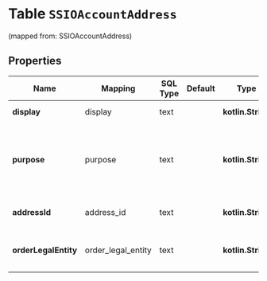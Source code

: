 
# Table `SSIOAccountAddress`
(mapped from: SSIOAccountAddress)

## Properties
Name | Mapping | SQL Type | Default | Type | Description | Notes
---- | ------- | -------- | ------- | ---- | ----------- | -----
**display** | display | text |  | **kotlin.String** | Address display |  [optional]
**purpose** | purpose | text |  | **kotlin.String** | Purpose for which the address is used, usually Billing or Businness |  [optional]
**addressId** | address_id | text |  | **kotlin.String** | Salesforce id for address |  [optional]
**orderLegalEntity** | order_legal_entity | text |  | **kotlin.String** | Legal entity for this insertion order |  [optional]






